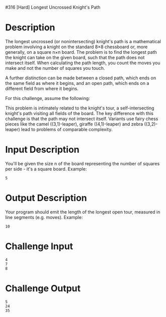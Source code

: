 #316 [Hard] Longest Uncrossed Knight's Path

# Description
The longest uncrossed (or nonintersecting) knight's path is a mathematical problem involving a knight on the standard 8×8 chessboard or, more generally, on a square n×n board. The problem is to find the longest path the knight can take on the given board, such that the path does not intersect itself. When calculating the path length, you count the moves you make and not the number of squares you touch.

A further distinction can be made between a closed path, which ends on the same field as where it begins, and an open path, which ends on a different field from where it begins.

For this challenge, assume the following: 

This problem is intimately related to the knight's tour, a self-intersecting knight's path visiting all fields of the board. The key difference with this challenge is that the path may not intersect itself. Variants use fairy chess pieces like the camel ((3,1)-leaper), giraffe ((4,1)-leaper) and zebra ((3,2)-leaper) lead to problems of comparable complexity.

# Input Description
You'll be given the size n of the board representing the number of squares per side - it's a square board. Example:


```
5
```
# Output Description
Your program should emit the length of the longest open tour, measured in line segments (e.g. moves). Example:


```
10
```
# Challenge Input

```
4
7
8
```
# Challenge Output

```
5
24
35
```

